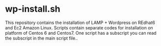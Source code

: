 # wp-install.sh
This repository contains the installation of LAMP + Wordpress on REdhat6 and Ec2 Amazon Linux. Scripts contain separate codes for installation on platform of Centos 6 and Centos7. One script has a subscript you can read the subscript in the main script file..
